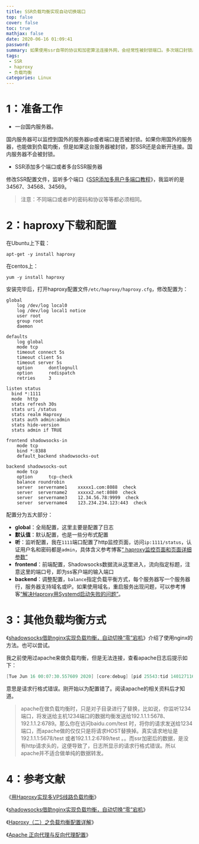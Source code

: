 ```yaml
---
title: SSR负载均衡实现自动切换端口
top: false
cover: false
toc: true
mathjax: false
date: 2020-06-16 01:09:41
password:
summary: 如果使用ssr自带的协议和加密算法连接外网，会经常性被封锁端口。多次端口封锁后，会被封锁ip。后来我引入了tls协议，在国内服务器上对ssr流量使用ssl证书加密，伪装成常见的https流量，再转发给国外ssr服务器。这种方案，极大地降低了端口被封锁的风险。为了确保ssr长期存活，我又决定利用负载均衡技术，在国内中转服务器上加一个代理软件haproxy。haproxy能自动检测国外服务器端口是否被封锁，如果被封锁则切换端口。我在国外服务器上预留了三个长期开放的端口，只有某个端口被封时，另外两个端口才可能被使用。这种方法也适用于多个ip。可在一个ip被封锁后，切换为另一个ip。
tags: 
 - SSR
 - haproxy
 - 负载均衡
categories: Linux
---
```


# 1：准备工作

- 一台国内服务器。

国内服务器可以监控到国外的服务器ip或者端口是否被封锁。如果你用国外的服务器，也能做到负载均衡，但是如果这台服务器被封锁，那SSR还是会断开连接。国内服务器不会被封锁。

- SSR添加多个端口或者多台SSR服务器

修改SSR配置文件，监听多个端口《[SSR添加多用户多端口教程](https://ssr.tools/194)》，我监听的是34567、34568、34569。

> 注意：不同端口或者IP的密码和协议等等都必须相同。

# 2：haproxy下载和配置

在Ubuntu上下载：

```shell
apt-get -y install haproxy
```

在centos上：

```shell
yum -y install haproxy
```

安装完毕后，打开haproxy配置文件`/etc/haproxy/haproxy.cfg`，修改配置为：

```
global
    log /dev/log local0
    log /dev/log local1 notice
    user root
    group root
    daemon

defaults
    log global
    mode tcp
    timeout connect 5s
    timeout client 5s
    timeout server 5s
    option      dontlognull
    option      redispatch
    retries     3

listen status
  bind *:1111
  mode  http
  stats refresh 30s
  stats uri /status
  stats realm Haproxy  
  stats auth admin:admin
  stats hide-version
  stats admin if TRUE

frontend shadowsocks-in
    mode tcp
    bind *:8388
    default_backend shadowsocks-out

backend shadowsocks-out
    mode tcp
    option      tcp-check
    balance roundrobin
    server  servername1    xxxxx1.com:8088  check
    server  servername2    xxxxx2.net:8080  check
    server  servername3    12.34.56.78:9999  check
    server  servername4    123.234.234.123:443  check
```

配置分为五大部分：

- **global**：全局配置，这里主要是配置了日志
- **默认值**：默认配置，也是一些分布式配置
- **听**：监听配置，我在`1111`端口配置了http监控页面，访问`ip:1111/status`，认证用户名和密码都是`admin`，具体含义参考博客[“ haproxy监控页面和页面详细参数”](https://www.centos.bz/2018/01/haproxy监控页面-和页面详细参数/)
- **frontend**：前端配置，Shadowsocks数据流从这里进入，流向指定标题，注意这里的端口号，即为ss客户端的输入端口
- **backend**：调整配置，`balance`指定负载平衡方式，每个服务器写一个服务器行，服务器支持域名或IP。如果使用域名，重启服务出现问题，可以参考博客[“解决Haproxy用Systemd启动失败的问题”](https://www.solarck.com/systemd-wait-network-online.html)。

# 3：其他负载均衡方式

《[shadowsocks借助nginx实现负载均衡，自动切换“零”宕机](https://project-gutenberg.github.io/Pincong/post/16c147e99745aee701fe6e9fee34e466/)》介绍了使用nginx的方法。也可以尝试。

我之前使用过apache来做负载均衡，但是无法连接，查看apache日志后提示如下：

```verilog
[Tue Jun 16 00:07:30.557609 2020] [core:debug] [pid 25543:tid 140127116449536] protocol.c(1335): [client 127.0.0.1:57310] AH00566: request failed: malformed request line
```

意思是请求行格式错误。刚开始以为配置错了。阅读apache的相关资料后才知道。

> apache在做负载均衡时，只是对子目录进行了替换，比如说，你监听1234端口，将发送给主机1234端口的数据均衡发送给192.1.1.1:5678、192.1.1.2:6789。那么你在访问baidu.com/test 时，将你的请求发送给1234端口，而apache做的仅仅只是将请求HOST替换掉。真实请求地址是192.1.1.1:5678/test 或者192.1.1.2:6789/test 。。而ssr加密后的数据，是没有http请求头的，这便导致了，日志所显示的请求行格式错误。所以apache并不适合做单纯的数据转发。

# 4：参考文献

《[用Haproxy实现多VPS线路负载均衡](https://tianws.github.io/skill/2019/07/11/gfw/)》

《[shadowsocks借助nginx实现负载均衡，自动切换“零”宕机](https://project-gutenberg.github.io/Pincong/post/16c147e99745aee701fe6e9fee34e466/)》

《[Haproxy（二）之负载均衡配置详解](https://www.jianshu.com/p/a7e3199a0a09)》

《[Apache 正向代理与反向代理配置](https://blog.csdn.net/sforiz/article/details/79651643)》

